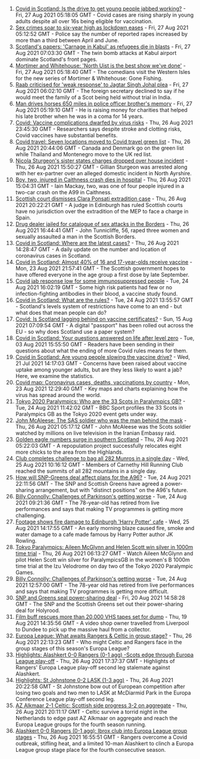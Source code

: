 1. [Covid in Scotland: Is the drive to get young people jabbed working?](https://www.bbc.co.uk/news/uk-scotland-58342389?at_medium=RSS&at_campaign=KARANGA) - Fri, 27 Aug 2021 05:18:05 GMT - Covid cases are rising sharply in young adults despite all over 16s being eligible for vaccination.
2. [Sex crimes soar to six-year high as lockdown eases](https://www.bbc.co.uk/news/uk-scotland-58346782?at_medium=RSS&at_campaign=KARANGA) - Fri, 27 Aug 2021 05:12:52 GMT - Police say the number of reported rapes increased by more than a third between April and June.
3. [Scotland's papers: 'Carnage in Kabul' as refugees die in blasts](https://www.bbc.co.uk/news/uk-scotland-58353057?at_medium=RSS&at_campaign=KARANGA) - Fri, 27 Aug 2021 07:03:30 GMT - The twin bomb attacks at Kabul airport dominate Scotland's front pages.
4. [Mortimer and Whitehouse: 'North Uist is the best show we've done'](https://www.bbc.co.uk/news/uk-scotland-highlands-islands-58341993?at_medium=RSS&at_campaign=KARANGA) - Fri, 27 Aug 2021 05:18:40 GMT - The comedians visit the Western Isles for the new series of Mortimer & Whitehouse: Gone Fishing.
5. [Raab criticised for 'weak response' to Jagtar Singh Johal plea](https://www.bbc.co.uk/news/uk-scotland-58346656?at_medium=RSS&at_campaign=KARANGA) - Fri, 27 Aug 2021 06:02:10 GMT - The foreign secretary declined to say if he would meet the family of a Scot being held without trial in India.
6. [Man drives horses 650 miles in police officer brother's memory](https://www.bbc.co.uk/news/uk-scotland-north-east-orkney-shetland-58028532?at_medium=RSS&at_campaign=KARANGA) - Fri, 27 Aug 2021 05:19:10 GMT - He is raising money for charities that helped his late brother when he was in a coma for 14 years.
7. [Covid: Vaccine complications dwarfed by virus risks](https://www.bbc.co.uk/news/health-58347434?at_medium=RSS&at_campaign=KARANGA) - Thu, 26 Aug 2021 23:45:30 GMT - Researchers says despite stroke and clotting risks, Covid vaccines have substantial benefits.
8. [Covid travel: Seven locations moved to Covid travel green list](https://www.bbc.co.uk/news/uk-58348541?at_medium=RSS&at_campaign=KARANGA) - Thu, 26 Aug 2021 20:44:06 GMT - Canada and Denmark go on the green list while Thailand and Montenegro move to the UK red list.
9. [Nicola Sturgeon's sister states charges dropped over house incident](https://www.bbc.co.uk/news/uk-scotland-58346778?at_medium=RSS&at_campaign=KARANGA) - Thu, 26 Aug 2021 15:50:27 GMT - Gillian Sturgeon was arrested along with her ex-partner over an alleged domestic incident in North Ayrshire.
10. [Boy, two, injured in Caithness crash dies in hospital](https://www.bbc.co.uk/news/uk-scotland-highlands-islands-58347224?at_medium=RSS&at_campaign=KARANGA) - Thu, 26 Aug 2021 15:04:31 GMT - Iain Mackay, two, was one of four people injured in a two-car crash on the A99 in Caithness.
11. [Scottish court dismisses Clara Ponsati extradition case](https://www.bbc.co.uk/news/uk-scotland-58316688?at_medium=RSS&at_campaign=KARANGA) - Thu, 26 Aug 2021 20:22:21 GMT - A judge in Edinburgh has ruled Scottish courts have no jurisdiction over the extradition of the MEP to face a charge in Spain.
12. [Drug dealer jailed for catalogue of sex attacks in the Borders](https://www.bbc.co.uk/news/uk-scotland-south-scotland-58346781?at_medium=RSS&at_campaign=KARANGA) - Thu, 26 Aug 2021 16:44:41 GMT - John Tunnicliffe, 56, raped three women and sexually assaulted a man in the Scottish Borders.
13. [Covid in Scotland: Where are the latest cases?](https://www.bbc.co.uk/news/uk-scotland-53511877?at_medium=RSS&at_campaign=KARANGA) - Thu, 26 Aug 2021 14:28:47 GMT - A daily update on the number and location of coronavirus cases in Scotland.
14. [Covid in Scotland: Almost 40% of 16 and 17-year-olds receive vaccine](https://www.bbc.co.uk/news/uk-scotland-58309730?at_medium=RSS&at_campaign=KARANGA) - Mon, 23 Aug 2021 21:57:41 GMT - The Scottish government hopes to have offered everyone in the age group a first dose by late September.
15. [Covid jab response low for some immunosuppressed people](https://www.bbc.co.uk/news/health-58317261?at_medium=RSS&at_campaign=KARANGA) - Tue, 24 Aug 2021 16:02:19 GMT - Some high risk patients had few or no infection-fighting antibodies in their blood, a vaccine study found.
16. [Covid in Scotland: What are the rules?](https://www.bbc.co.uk/news/uk-scotland-53166816?at_medium=RSS&at_campaign=KARANGA) - Tue, 24 Aug 2021 13:55:57 GMT - Scotland's levels system of restrictions have come to an end - but what does that mean people can do?
17. [Covid: Is Scotland lagging behind on vaccine certificates?](https://www.bbc.co.uk/news/uk-scotland-57519070?at_medium=RSS&at_campaign=KARANGA) - Sun, 15 Aug 2021 07:09:54 GMT - A digital "passport" has been rolled out across the EU - so why does Scotland use a paper system?
18. [Covid in Scotland: Your questions answered on life after level zero](https://www.bbc.co.uk/news/uk-scotland-58071989?at_medium=RSS&at_campaign=KARANGA) - Tue, 03 Aug 2021 15:55:50 GMT - Readers have been sending in their questions about what the ending of more Covid rules means for them.
19. [Covid in Scotland: Are young people slowing the vaccine drive?](https://www.bbc.co.uk/news/uk-scotland-57915106?at_medium=RSS&at_campaign=KARANGA) - Wed, 21 Jul 2021 14:17:03 GMT - Concerns have been raised about vaccine uptake among younger adults, but are they less likely to want a jab? Here, we examine the statistics.
20. [Covid map: Coronavirus cases, deaths, vaccinations by country](https://www.bbc.co.uk/news/world-51235105?at_medium=RSS&at_campaign=KARANGA) - Mon, 23 Aug 2021 12:29:40 GMT - Key maps and charts explaining how the virus has spread around the world.
21. [Tokyo 2020 Paralympics: Who are the 33 Scots in Paralympics GB?](https://www.bbc.co.uk/sport/disability-sport/58272054?at_medium=RSS&at_campaign=KARANGA) - Tue, 24 Aug 2021 11:42:02 GMT - BBC Sport profiles the 33 Scots in Paralympics GB as the Tokyo 2020 event gets under way.
22. [John McAleese: The SAS soldier who was the man behind the mask](https://www.bbc.co.uk/news/uk-scotland-tayside-central-58328164?at_medium=RSS&at_campaign=KARANGA) - Thu, 26 Aug 2021 05:17:12 GMT - John McAleese was the Scots soldier watched by millions on live television in the Iranian Embassy raid.
23. [Golden eagle numbers surge in southern Scotland](https://www.bbc.co.uk/news/uk-scotland-south-scotland-58328833?at_medium=RSS&at_campaign=KARANGA) - Thu, 26 Aug 2021 05:22:03 GMT - A repopulation project successfully relocates eight more chicks to the area from the Highlands.
24. [Club completes challenge to bag all 282 Munros in a single day](https://www.bbc.co.uk/news/uk-scotland-edinburgh-east-fife-58305778?at_medium=RSS&at_campaign=KARANGA) - Wed, 25 Aug 2021 10:16:12 GMT - Members of Carnethy Hill Running Club reached the summits of all 282 mountains in a single day.
25. [How will SNP-Greens deal affect plans for the A96?](https://www.bbc.co.uk/news/uk-scotland-north-east-orkney-shetland-58304184?at_medium=RSS&at_campaign=KARANGA) - Tue, 24 Aug 2021 22:11:56 GMT - The SNP and Scottish Greens have agreed a power-sharing arrangement, but with "distinct positions" on the A96's future.
26. [Billy Connolly: Challenges of Parkinson's getting worse](https://www.bbc.co.uk/news/uk-scotland-58315311?at_medium=RSS&at_campaign=KARANGA) - Tue, 24 Aug 2021 09:21:36 GMT - The 78-year-old has retired from live performances and says that making TV programmes is getting more challenging.
27. [Footage shows fire damage to Edinburgh 'Harry Potter' cafe](https://www.bbc.co.uk/news/uk-scotland-58333804?at_medium=RSS&at_campaign=KARANGA) - Wed, 25 Aug 2021 14:17:55 GMT - An early morning blaze caused fire, smoke and water damage to a cafe made famous by Harry Potter author JK Rowling.
28. [Tokyo Paralympics: Aileen McGlynn and Helen Scott win silver in 1000m time trial](https://www.bbc.co.uk/sport/av/disability-sport/58339463?at_medium=RSS&at_campaign=KARANGA) - Thu, 26 Aug 2021 06:13:27 GMT - Watch Aileen McGlynn and pilot Helen Scott win silver for ParalympicsGB in the women's B 1000m time trial at the Izu Velodrome on day two of the Tokyo 2020 Paralympic Games.
29. [Billy Connolly: Challenges of Parkinson's getting worse](https://www.bbc.co.uk/news/uk-scotland-58319635?at_medium=RSS&at_campaign=KARANGA) - Tue, 24 Aug 2021 12:57:00 GMT - The 78-year old has retired from live performances and says that making TV programmes is getting more difficult.
30. [SNP and Greens seal power-sharing deal](https://www.bbc.co.uk/news/uk-scotland-58281867?at_medium=RSS&at_campaign=KARANGA) - Fri, 20 Aug 2021 14:58:28 GMT - The SNP and the Scottish Greens set out their power-sharing deal for Holyrood.
31. [Film buff rescues more than 20,000 VHS tapes set for dump](https://www.bbc.co.uk/news/uk-scotland-tayside-central-58273051?at_medium=RSS&at_campaign=KARANGA) - Thu, 19 Aug 2021 14:35:56 GMT - A video shop owner travelled from Liverpool to Dundee to pick up the massive haul from a collector.
32. [Europa League: What awaits Rangers & Celtic in group stage?](https://www.bbc.co.uk/sport/football/58351412?at_medium=RSS&at_campaign=KARANGA) - Thu, 26 Aug 2021 22:13:23 GMT - Who might Celtic and Rangers face in the group stages of this season's Europa League?
33. [Highlights: Alashkert 0-0 Rangers (0-1 agg) -Scots edge through Europa League play-off](https://www.bbc.co.uk/sport/av/football/58348972?at_medium=RSS&at_campaign=KARANGA) - Thu, 26 Aug 2021 17:37:37 GMT - Highlights of Rangers' Europa League play-off second leg stalemate against Alashkert.
34. [Highlights: St Johnstone 0-2 LASK (1-3 agg)](https://www.bbc.co.uk/sport/av/football/58351186?at_medium=RSS&at_campaign=KARANGA) - Thu, 26 Aug 2021 20:22:58 GMT - St Johnstone bow out of European competition after losing two goals and two men to LASK at McDiarmid Park in the Europa Conference League play-off second leg.
35. [AZ Alkmaar 2-1 Celtic: Scottish side progress 3-2 on aggregate](https://www.bbc.co.uk/sport/football/58306063?at_medium=RSS&at_campaign=KARANGA) - Thu, 26 Aug 2021 20:11:17 GMT - Celtic survive a torrid night in the Netherlands to edge past AZ Alkmaar on aggregate and reach the Europa League groups for the fourth season running.
36. [Alashkert 0-0 Rangers (0-1 agg): Ibrox club into Europa League group stages](https://www.bbc.co.uk/sport/football/58306056?at_medium=RSS&at_campaign=KARANGA) - Thu, 26 Aug 2021 16:55:51 GMT - Rangers overcome a Covid outbreak, stifling heat, and a limited 10-man Alashkert to clinch a Europa League group stage place for the fourth consecutive season.
